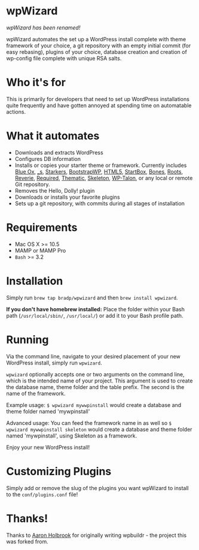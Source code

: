 wpWizard
=================

*wpWizard has been renamed!*

wpWizard automates the set up a WordPress install complete with theme framework of your choice, a git repository with an empty initial commit (for easy rebasing), plugins of your choice, database creation and creation of wp-config file complete with unique RSA salts.

Who it's for
============

This is primarily for developers that need to set up WordPress installations quite frequently and have gotten annoyed at spending time on automatable actions.


What it automates
============

* Downloads and extracts WordPress
* Configures DB information
* Installs or copies your starter theme or framework. Currently includes [Blue Ox](http://github.com/AaronHolbrook/Blue-Ox.git), [_s](http://github.com/Automattic/_s.git), [Starkers](http://github.com/viewportindustries/starkers.git), [BootstrapWP](http://github.com/rachelbaker/bootstrapwp-Twitter-Bootstrap-for-WordPress.git), [HTML5](http://github.com/murtaugh/HTML5-Reset-Wordpress-Theme.git), [StartBox](http://github.com/brichards/StartBox.git), [Bones](http://github.com/eddiemachado/bones.git), [Roots](http://github.com/retlehs/roots.git), [Reverie](http://github.com/milohuang/reverie.git), [Required](http://github.com/wearerequired/required-foundation.git), [Thematic](http://github.com/ThematicTheme/Thematic.git), [Skeleton](http://github.com/simplethemes/skeleton_wp.git), [WP-Talon](http@github.com:dustyf/wp-talon.git), or any local or remote Git repository.
* Removes the Hello, Dolly! plugin
* Downloads or installs your favorite plugins
* Sets up a git repository, with commits during all stages of installation


Requirements
===========

* Mac OS X >= 10.5
* MAMP or MAMP Pro
* `Bash` >= 3.2



Installation
=======
Simply run `brew tap bradp/wpwizard` and then `brew install wpwizard`.

**If you don't have homebrew installed:** Place the folder within your Bash path (`/usr/local/sbin/`, `/usr/local/`) or add it to your Bash profile path.



Running
=======

Via the command line, navigate to your desired placement of your new WordPress install, simply run `wpwizard`. 

`wpwizard` optionally accepts one or two arguments on the command line, which is the intended name of your project. This argument is used to create the database name, theme folder and the table prefix. The second is the name of the framework. 

Example usage: `$ wpwizard mywwpinstall` would create a database and theme folder named 'mywpinstall'

Advanced usage: You can feed the framework name in as well so `$ wpwizard mywwpinstall skeleton` would create a database and theme folder named 'mywpinstall', using Skeleton as a framework.

Enjoy your new WordPress install!

Customizing Plugins
===================

Simply add or remove the slug of the plugins you want wpWizard to install to the `conf/plugins.conf` file!

Thanks!
===================

Thanks to [Aaron Holbrook](http://a7web.com) for originally writing wpbuildr - the project this was forked from. 
